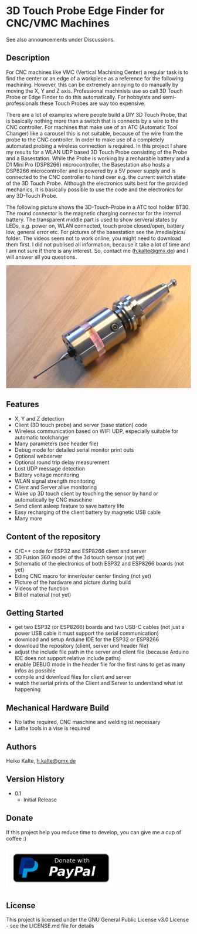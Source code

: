 # 3D Touch Probe Edge Finder for CNC/VMC Machines

See also announcements under Discussions. 
## Description

For CNC machines like VMC (Vertical Machining Center) a regular task is to find the center or an edge of a workpiece as a reference for the following machining. However, this can be extremely annoying to do manually by moving the X, Y and Z axis. Professional machinists use so call 3D Touch Probe or Edge Finder to do this automatically. For hobbyists and semi-professionals these Touch Probes are way too expensive. 

There are a lot of examples where people build a DIY 3D Touch Probe, that is basically nothing more than a switch that is connects by a wire to the CNC controller. For machines that make use of an ATC (Automatic Tool Changer) like a carousel this is not suitable, because of the wire from the probe to the CNC controller. In order to make use of a completely automated probing a wireless connection is required. In this project I share my results for a WLAN UDP based 3D Touch Probe consisting of the Probe and a Basestation. While the Probe is working by a recharable battery and a D1 Mini Pro (DSP8266) microcontroller, the Basestation also hosts a DSP8266 microcontroller and is powered by a 5V power supply and is connected to the CNC controller to hand over e.g. the current switch state of the 3D Touch Probe. Although the electronics suits best for the provided mechanics, it is basically possible to use the code and the electronics for any 3D-Touch Probe.

The following picture shows the 3D-Touch-Probe in a ATC tool holder BT30. The round connector is the magnetic charging connector for the internal battery. The transparent middle part is used to show serveral states by LEDs, e.g. power on, WLAN connected, touch probe closed/open, battery low, general error etc. For pictures of the basestation see the /media/pics/ folder. The videos seem not to work online, you might need to download them first. I did not publised all information, because it take a lot of time and I am not sure if there is any interest. So, contact me (h.kalte@gmx.de) and I will answer all you questions. 

![3D_Touch_Probe.jpg](/media/pics/3D_Touch_Probe.jpg)

## Features
* X, Y and Z detection
* Client (3D touch probe) and server (base station) code 
* Wireless communication based on WIFI UDP, especially suitable for automatic toolchanger
* Many parameters (see header file)
* Debug mode for detailed serial monitor print outs
* Optional webserver
* Optional round trip delay measurement
* Lost UDP message detection
* Battery voltage monitoring
* WLAN signal strength monitoring
* Client and Server alive monitoring
* Wake up 3D touch client by touching the sensor by hand or automatically by CNC maschine
* Send client asleep feature to save battery life
* Easy recharging of the client battery by magnetic USB cable
* Many more

## Content of the repository
* C/C++ code for ESP32 and ESP8266 client and server
* 3D Fusion 360 model of the 3d touch sensor (not yet)
* Schematic of the electronics of both ESP32 and ESP8266 boards (not yet)
* Eding CNC macro for inner/outer center finding (not yet)
* Picture of the hardware and picture during build
* Videos of the function
* Bill of material (not yet)

## Getting Started
* get two ESP32 (or ESP8266) boards and two USB-C cables (not just a power USB cable it must support the serial communication)
* download and setup Arduine IDE for the ESP32 or ESP8266
* download the repository (client, server und header file)
* adjust the include file path in the server and client file (because Arduino IDE does not support relative include paths)
* enable DEBUG mode in the header file for the first runs to get as many infos as possible
* compile and download files for client and server
* watch the serial prints of the Client and Server to understand what ist happening


## Mechanical Hardware Build

* No lathe required, CNC maschine and welding ist necessary
* Lathe tools in a vise is required


## Authors

Heiko Kalte, h.kalte@gmx.de

## Version History

* 0.1
    * Initial Release
      
## Donate
If this project help you reduce time to develop, you can give me a cup of coffee :) 

[![paypal](/media/paypal-donate-button.png)](https://www.paypal.com/donate?hosted_button_id=WHYVXK9DHQQHL)

## License

This project is licensed under the GNU General Public License v3.0 License - see the LICENSE.md file for details

